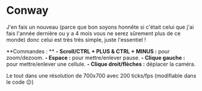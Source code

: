 # Conway
J'en fais un nouveau (parce que bon soyons honnête si c'était celui que j'ai fais l'année dernière ou y a 4 mois vous ne serez sûrement plus de ce monde) donc celui est très très simple, juste l'essentiel !

**Commandes : **
**- Scroll/CTRL + PLUS & CTRL + MINUS :** pour zoom/dezoom.
**- Espace :** pour mettre/enlever pause.
**- Clique gauche :** pour mettre/enlever une cellule.
**- Clique droit/flèches :** déplacer la caméra.

Le tout dans une résolution de 700x700 avec 200 ticks/fps (modifiable dans le code 😉)
